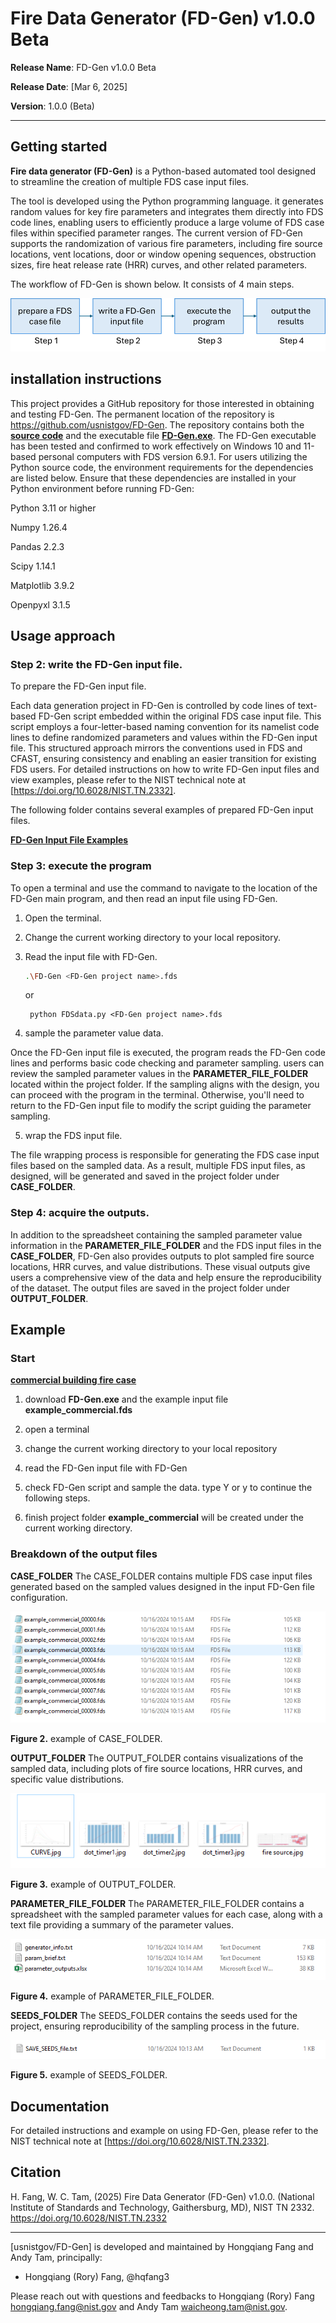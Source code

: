 # Fire Data Generator (FD-Gen)  v1.0.0 Beta

**Release Name**: FD-Gen v1.0.0 Beta

**Release Date**: [Mar 6, 2025]

**Version**: 1.0.0 (Beta)

---


## Getting started
**Fire data generator (FD-Gen)** is a Python-based automated tool designed to streamline the creation of multiple FDS case input files. 

The tool is developed using the Python programming language. it generates random values for key fire parameters and integrates them directly into FDS code lines, enabling users to efficiently produce a large volume of FDS case files within specified parameter ranges. The current version of FD-Gen supports the randomization of various fire parameters, including fire source locations, vent locations, door or window opening sequences, obstruction sizes, fire heat release rate (HRR) curves, and other related parameters.

The workflow of FD-Gen is shown below. It consists of 4 main steps.

![Figure 1. FD-Gen framework.](images/Picture1.png)


## installation instructions
This project provides a GitHub repository for those interested in obtaining and testing FD-Gen. The permanent location of the repository is https://github.com/usnistgov/FD-Gen. The repository contains both the [**source code**](main_code) and the executable file [**FD-Gen.exe**](FD-Gen.exe). The FD-Gen executable has been tested and confirmed to work effectively on Windows 10 and 11-based personal computers with FDS version 6.9.1. For users utilizing the Python source code, the environment requirements for the dependencies are listed below. Ensure that these dependencies are installed in your Python environment before running FD-Gen:

Python	    3.11 or higher

Numpy	      1.26.4

Pandas	    2.2.3

Scipy	      1.14.1

Matplotlib	3.9.2

Openpyxl	  3.1.5


## Usage approach 
### Step 2: write the FD-Gen input file.
To prepare the FD-Gen input file.

Each data generation project in FD-Gen is controlled by code lines of text-based FD-Gen script embedded within the original FDS case input file. 
This script employs a four-letter-based naming convention for its namelist code lines to define randomized parameters and values within the FD-Gen input file. This structured approach mirrors the conventions used in FDS and CFAST, ensuring consistency and enabling an easier transition for existing FDS users. For detailed instructions on how to write FD-Gen input files and view examples, please refer to the NIST technical note at [https://doi.org/10.6028/NIST.TN.2332].

The following folder contains several examples of prepared FD-Gen input files.

[**FD-Gen Input File Examples**](example)

### Step 3: execute the program
To open a terminal and use the command to navigate to the location of the FD-Gen main program, and then read an input file using FD-Gen.
1. Open the terminal.
2. Change the current working directory to your local repository.
3. Read the input file with FD-Gen.

    ```bash
    .\FD-Gen <FD-Gen project name>.fds
    ```
      or

        python FDSdata.py <FD-Gen project name>.fds
    

4. sample the parameter value data.

Once the FD-Gen input file is executed, the program reads the FD-Gen code lines and performs basic code checking and parameter sampling. users can review the sampled parameter values in the **PARAMETER_FILE_FOLDER** located within the project folder. If the sampling aligns with the design, you can proceed with the program in the terminal. Otherwise, you'll need to return to the FD-Gen input file to modify the script guiding the parameter sampling.


5. wrap the FDS input file.

The file wrapping process is responsible for generating the FDS case input files based on the sampled data. As a result, multiple FDS input files, as designed, will be generated and saved in the project folder under **CASE_FOLDER**.


### Step 4: acquire the outputs.
In addition to the spreadsheet containing the sampled parameter value information in the **PARAMETER_FILE_FOLDER** and the FDS input files in the **CASE_FOLDER**, FD-Gen also provides outputs to plot sampled fire source locations, HRR curves, and value distributions. These visual outputs give users a comprehensive view of the data and help ensure the reproducibility of the dataset. The output files are saved in the project folder under **OUTPUT_FOLDER**.


## Example

### Start
[**commercial building fire case**](example/example_commercial.fds)

1. download **FD-Gen.exe** and the example input file **example_commercial.fds**

2. open a terminal

3. change the current working directory to your local repository

4. read the FD-Gen input file with FD-Gen

5. check FD-Gen script and sample the data.
type Y or y to continue the following steps.

6. finish
project folder **example_commercial** will be created under the current working directory.

### Breakdown of the output files

**CASE_FOLDER**
The CASE_FOLDER contains multiple FDS case input files generated based on the sampled values designed in the input FD-Gen file configuration. 

![Figure 2. example of CASE_FOLDER.](images/Picture2.png)

**Figure 2.** example of CASE_FOLDER.

**OUTPUT_FOLDER**
The OUTPUT_FOLDER contains visualizations of the sampled data, including plots of fire source locations, HRR curves, and specific value distributions. 

![Figure 3. example of OUTPUT_FOLDER.](images/Picture3.png)

**Figure 3.** example of OUTPUT_FOLDER.

**PARAMETER_FILE_FOLDER**
The PARAMETER_FILE_FOLDER contains a spreadsheet with the sampled parameter values for each case, along with a text file providing a summary of the parameter values. 

![Figure 4. example of PARAMETER_FILE_FOLDER.](images/Picture4.png)

**Figure 4.** example of PARAMETER_FILE_FOLDER.

**SEEDS_FOLDER**
The SEEDS_FOLDER contains the seeds used for the project, ensuring reproducibility of the sampling process in the future. 

![Figure 5. example of SEEDS_FOLDER.](images/Picture5.png)

**Figure 5.** example of SEEDS_FOLDER.

## Documentation
For detailed instructions and example on using FD-Gen, please refer to the NIST technical note at [https://doi.org/10.6028/NIST.TN.2332].

## Citation
H. Fang, W. C. Tam, (2025) Fire Data Generator (FD-Gen) v1.0.0. (National Institute of Standards and Technology, Gaithersburg, MD), NIST TN 2332. https://doi.org/10.6028/NIST.TN.2332 



---

[usnistgov/FD-Gen] is developed and maintained
by Hongqiang Fang and Andy Tam, principally:

- Hongqiang (Rory) Fang, @hqfang3

Please reach out with questions and feedbacks to Hongqiang (Rory) Fang <hongqiang.fang@nist.gov> and Andy Tam <waicheong.tam@nist.gov>.
